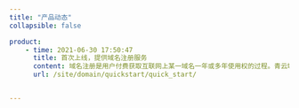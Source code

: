 ```yaml
---
title: "产品动态"
collapsible: false

product:
    - time: 2021-06-30 17:50:47
      title: 首次上线，提供域名注册服务
      content: 域名注册是用户付费获取互联网上某一域名一年或多年使用权的过程。青云域名注册提供域名的注册、购买、实名认证以及管理功能。
      url: /site/domain/quickstart/quick_start/


---
```


<!-- 设置上述参数可生成产品动态页  -->


